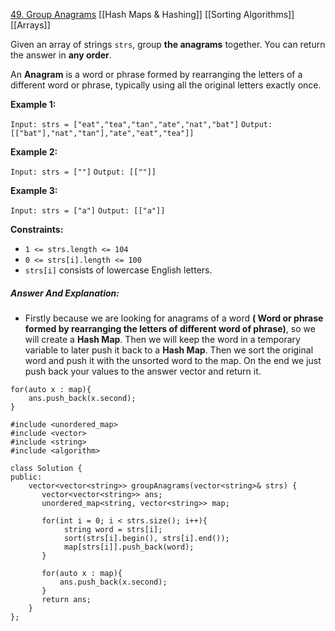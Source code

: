 [49. Group Anagrams](https://leetcode.com/problems/group-anagrams/)
[[Hash Maps & Hashing]]
[[Sorting Algorithms]]
[[Arrays]]


Given an array of strings `strs`, group **the anagrams** together. You can return the answer in **any order**.

An **Anagram** is a word or phrase formed by rearranging the letters of a different word or phrase, typically using all the original letters exactly once.

**Example 1:**

`Input: strs = ["eat","tea","tan","ate","nat","bat"]`
`Output: [["bat"],"nat","tan"],"ate","eat","tea"]]`

**Example 2:**

`Input: strs = [""]`
`Output: [[""]]`

**Example 3:**

`Input: strs = ["a"]`
`Output: [["a"]]`

**Constraints:**

- `1 <= strs.length <= 104`
- `0 <= strs[i].length <= 100`
- `strs[i]` consists of lowercase English letters.



##### Answer And Explanation:

- Firstly because we are looking for anagrams of a word **( Word or phrase formed by rearranging the letters of different word of phrase)**, so we will create a **Hash Map**. Then we will keep the word in a temporary variable to later push it back to a **Hash Map**. Then we sort the original word and push it with the unsorted word to the map. On the end we just push back your values to the answer vector and return it.

```
for(auto x : map){
	ans.push_back(x.second);
}
```


```
#include <unordered_map>
#include <vector>
#include <string>
#include <algorithm>

class Solution {
public:
    vector<vector<string>> groupAnagrams(vector<string>& strs) {
       vector<vector<string>> ans;
       unordered_map<string, vector<string>> map;

       for(int i = 0; i < strs.size(); i++){
            string word = strs[i];
            sort(strs[i].begin(), strs[i].end());
            map[strs[i]].push_back(word);
       }

       for(auto x : map){
           ans.push_back(x.second);
       }
       return ans;
    }
};
```


